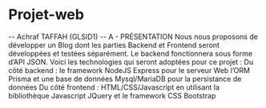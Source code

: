 # Projet-web
-- Achraf TAFFAH (GLSID1)
-- A - PRÉSENTATION
Nous nous proposons de développer un Blog dont les parties Backend et Frontend seront développées et testées séparément. Le backend fonctionnera sous forme d’API JSON. Voici les technologies qui seront adoptées pour ce projet :
Du côté backend :
le framework NodeJS Express pour le serveur Web
l’ORM Prisma et une base de données Mysql/MariaDB pour la persistance de données
Du côté frontend :
HTML/CSS/Javascript en utilisant la bibliothèque Javascript JQuery et le framework CSS Bootstrap



